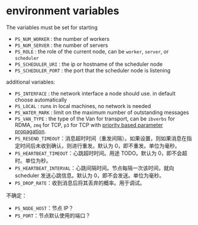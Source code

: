 


# environment variables

The variables must be set for starting

- `PS_NUM_WORKER` : the number of workers
- `PS_NUM_SERVER` : the number of servers
- `PS_ROLE` : the role of the current node, can be `worker`, `server`, or `scheduler`
- `PS_SCHEDULER_URI` : the ip or hostname of the scheduler node
- `PS_SCHEDULER_PORT` : the port that the scheduler node is listening

additional variables:

- `PS_INTERFACE` : the network interface a node should use. in default choose automatically
- `PS_LOCAL` : runs in local machines, no network is needed
- `PS_WATER_MARK`	: limit on the maximum number of outstanding messages
- `PS_VAN_TYPE` : the type of the Van for transport, can be `ibverbs` for RDMA, `zmq` for TCP, `p3` for TCP with [priority based parameter propagation](https://anandj.in/wp-content/uploads/sysml.pdf).
- `PS_RESEND_TIMEOUT`：消息超时时间（重发间隔）。如果设置，则如果消息在指定时间后未收到确认，则进行重发。默认为 0，即不重发。单位为毫秒。
- `PS_HEARTBEAT_TIMEOUT`：心跳超时时间。用途 TODO。默认为 0，即不会超时。单位为秒。
- `PS_HEARTBEAT_INTERVAL`：心跳间隔时间。节点每隔一次该时间，就向 scheduler 发送心跳信息。默认为 0，即不会发送。单位为毫秒。
- `PS_DROP_RATE`：收到消息后将其丢弃的概率。用于调试。

不确定：

- `PS_NODE_HOST`：节点 IP？
- `PS_PORT`：节点默认使用的端口？